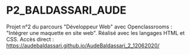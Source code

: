 # P2_BALDASSARI_AUDE
Projet n°2 du parcours "Développeur Web" avec Openclassrooms : "Intégrer une maquette en site web".
Réalisé avec les langages HTML et CSS.
Accès direct : https://audebaldassari.github.io/AudeBaldassari_2_12062020/
